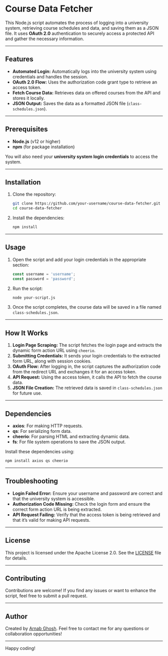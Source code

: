 
# Course Data Fetcher

This Node.js script automates the process of logging into a university system, retrieving course schedules and data, and saving them as a JSON file. It uses **OAuth 2.0** authentication to securely access a protected API and gather the necessary information.

---

## Features

- **Automated Login:** Automatically logs into the university system using credentials and handles the session.
- **OAuth 2.0 Flow:** Uses the authorization code grant type to retrieve an access token.
- **Fetch Course Data:** Retrieves data on offered courses from the API and stores it locally.
- **JSON Output:** Saves the data as a formatted JSON file (`class-schedules.json`).

---

## Prerequisites

- **Node.js** (v12 or higher)
- **npm** (for package installation)

You will also need your **university system login credentials** to access the system.

---

## Installation

1. Clone the repository:
   ```bash
   git clone https://github.com/your-username/course-data-fetcher.git
   cd course-data-fetcher
   ```

2. Install the dependencies:
   ```bash
   npm install
   ```

---

## Usage

1. Open the script and add your login credentials in the appropriate section:
   ```javascript
   const username = 'username';
   const password = 'password';
   ```

2. Run the script:
   ```bash
   node your-script.js
   ```

3. Once the script completes, the course data will be saved in a file named `class-schedules.json`.

---

## How It Works

1. **Login Page Scraping:** The script fetches the login page and extracts the dynamic form action URL using `cheerio`.
2. **Submitting Credentials:** It sends your login credentials to the extracted form URL, along with session cookies.
3. **OAuth Flow:** After logging in, the script captures the authorization code from the redirect URL and exchanges it for an access token.
4. **API Request:** Using the access token, it calls the API to fetch the course data.
5. **JSON File Creation:** The retrieved data is saved in `class-schedules.json` for future use.

---

## Dependencies

- **axios**: For making HTTP requests.
- **qs**: For serializing form data.
- **cheerio**: For parsing HTML and extracting dynamic data.
- **fs**: For file system operations to save the JSON output.

Install these dependencies using:
```bash
npm install axios qs cheerio
```

---

## Troubleshooting

- **Login Failed Error:** Ensure your username and password are correct and that the university system is accessible.
- **Authorization Code Missing:** Check the login form and ensure the correct form action URL is being extracted.
- **API Request Failing:** Verify that the access token is being retrieved and that it’s valid for making API requests.

---

## License

This project is licensed under the Apache License 2.0. See the [LICENSE](./LICENSE) file for details.

---

## Contributing

Contributions are welcome! If you find any issues or want to enhance the script, feel free to submit a pull request.

---

## Author

Created by [Arnab Ghosh](https://github.com/ags-arnab). Feel free to contact me for any questions or collaboration opportunities!

---

Happy coding!
